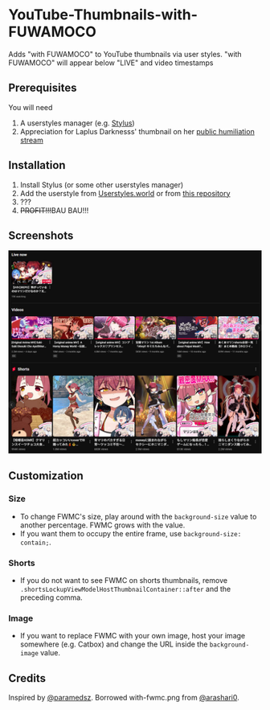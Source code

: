 # YouTube-Thumbnails-with-FUWAMOCO
Adds "with FUWAMOCO" to YouTube thumbnails via user styles. "with FUWAMOCO" will appear below "LIVE" and video timestamps

## Prerequisites
You will need
1. A userstyles manager (e.g. [Stylus](https://github.com/openstyles/stylus))
1. Appreciation for Laplus Darknesss' thumbnail on her [public humiliation stream](https://www.youtube.com/watch?v=_1ffz3ADSNI)

## Installation
1. Install Stylus (or some other userstyles manager)
1. Add the userstyle from [Userstyles.world](https://userstyles.world/style/23517/fuwamoco-everywhere) or from [this repository](/with-fwmc-yt.css)
1. ???
1. <del>PROFIT!!!</del>BAU BAU!!!

## Screenshots
![Sample screenshot on Marine's channel](/with-fwmc-preview.jpg)

## Customization
### Size
- To change FWMC's size, play around with the ```background-size``` value to another percentage. FWMC grows with the value.
- If you want them to occupy the entire frame, use ```background-size: contain;```.
### Shorts
- If you do not want to see FWMC on shorts thumbnails, remove ```.shortsLockupViewModelHostThumbnailContainer::after``` and the preceding comma.
### Image
- If you want to replace FWMC with your own image, host your image somewhere (e.g. Catbox) and change the URL inside the ```background-image``` value.

## Credits
Inspired by [@paramedsz](https://x.com/paramedsz/status/1951152462393450518).
Borrowed with-fwmc.png from [@arashari0](https://github.com/arashari/chrome-ext-with-fwmc).
